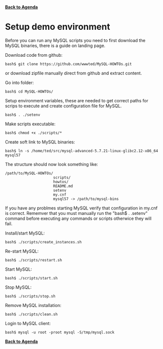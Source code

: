 **[Back to Agenda](./../README.md)**

# Setup demo environment

Before you can run any MySQL scripts you need to first download the MySQL binaries, there is a guide on landing page.

Download code from github:
```
bash$ git clone https://github.com/wwwted/MySQL-HOWTOs.git
```
or download zipfile manually direct from github and extract content.

Go into folder:
```
bash$ cd MySQL-HOWTOs/
```
Setup environment variables, these are needed to get correct paths for scrips to execute and create configuration file for MySQL.
```
bash$ . ./setenv
```
Make scripts executable:
```
bash$ chmod +x ./scripts/*
```
Create soft link to MySQL binaries:
```
bash$ ln -s /home/ted/src/mysql-advanced-5.7.21-linux-glibc2.12-x86_64 mysql57
```
The structure should now look something like: 
```
/path/to/MySQL-HOWTOs/
                      scripts/
                      howtos/
                      README.md                      
                      setenv
                      my.cnf
                      mysql57 -> /path/to/mysql-bins
```
If you have any problmes starting MySQL verify that configuration in my.cnf is correct.
Rememver that you must manually run the "bash$ . .setenv" command before executing any commands or scripts otherwice they will fail.

Install/start MySQL:
```
bash$ ./scripts/create_instances.sh
```
Re-start MySQL:
```
bash$ ./scripts/restart.sh
```
Start MySQL:
```
bash$ ./scripts/start.sh
```
Stop MySQL:
```
bash$ ./scripts/stop.sh
```
Remove MySQL installation:
```
bash$ ./scripts/clean.sh
```
Login to MySQL client:
```
bash$ mysql -u root -proot mysql -S/tmp/mysql.sock
```


**[Back to Agenda](./../README.md)**
